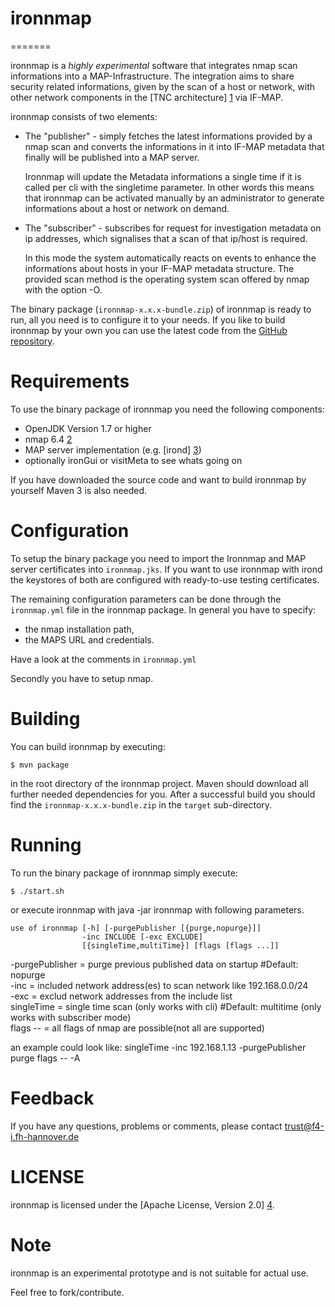 # ironnmap
=======

ironnmap is a *highly experimental* software that integrates nmap scan informations
into a MAP-Infrastructure. The integration aims to share security related informations,
given by the scan of a host or network, with other network components in the 
[TNC architecture] [1] via IF-MAP.

ironnmap consists of two elements:

* The "publisher" - simply fetches the latest informations provided by
  a nmap scan and converts the informations in it into IF-MAP metadata that finally will
  be published into a MAP server.
  
  Ironnmap will update the Metadata informations a single time if it is called per cli 
  with the singletime parameter. In other words this means that ironnmap can be activated manually
  by an administrator to generate informations about a host or network on demand.

* The "subscriber" - subscribes for request for investigation metadata on ip addresses,
  which signalises that a scan of that ip/host is required.
  
  In this mode the system automatically reacts on events to enhance the informations about hosts 
  in your IF-MAP metadata structure. The provided scan method is the operating system scan offered
  by nmap with the option -O.

The binary package (`ironnmap-x.x.x-bundle.zip`) of ironnmap
is ready to run, all you need is to configure it to your needs.
If you like to build ironnmap by your own you can use the
latest code from the [GitHub repository][githubrepo].


Requirements
============
To use the binary package of ironnmap you need the following components:

* OpenJDK Version 1.7 or higher
* nmap 6.4 [2]
* MAP server implementation (e.g. [irond] [3])
* optionally ironGui or visitMeta to see whats going on

If you have downloaded the source code and want to build ironnmap by
yourself Maven 3 is also needed.


Configuration
=============
To setup the binary package you need to import the Ironnmap and MAP server
certificates into `ironnmap.jks`.
If you want to use ironnmap with irond the keystores of both are configured 
with ready-to-use testing certificates.

The remaining configuration parameters can be done through the
`ironnmap.yml` file in the ironnmap package.
In general you have to specify:

* the nmap installation path,
* the MAPS URL and credentials.

Have a look at the comments in `ironnmap.yml`

Secondly you have to setup nmap.

Building
========
You can build ironnmap by executing:

    $ mvn package

in the root directory of the ironnmap project.
Maven should download all further needed dependencies for you. After a successful
build you should find the `ironnmap-x.x.x-bundle.zip` in the `target` sub-directory.


Running
=======
To run the binary package of ironnmap simply execute:

    $ ./start.sh

or execute ironnmap with java -jar ironnmap with following parameters.

    use of ironnmap [-h] [-purgePublisher [{purge,nopurge}]]
                    -inc INCLUDE [-exc EXCLUDE]
                    [{singleTime,multiTime}] [flags [flags ...]]
                    
-purgePublisher = purge previous published data on startup #Default: nopurge  
-inc = included network address(es) to scan network like 192.168.0.0/24  
-exc = exclud network addresses from the include list  
singleTime = single time scan (only works with cli)  #Default: multitime (only works with subscriber mode)  
flags -- = all flags of nmap are possible(not all are supported)  

an example could look like:
    singleTime -inc 192.168.1.13 -purgePublisher purge  flags -- -A

Feedback
========
If you have any questions, problems or comments, please contact
    <trust@f4-i.fh-hannover.de>


LICENSE
=======
ironnmap is licensed under the [Apache License, Version 2.0] [4].


Note
====

ironnmap is an experimental prototype and is not suitable for actual use.

Feel free to fork/contribute.


[1]: http://www.trustedcomputinggroup.org/developers/trusted_network_connect
[2]: https://nmap.org/
[3]: https://github.com/trustathsh/irond
[4]: http://www.apache.org/licenses/LICENSE-2.0.html
[githubrepo]: https://github.com/trustathsh/ironnmap